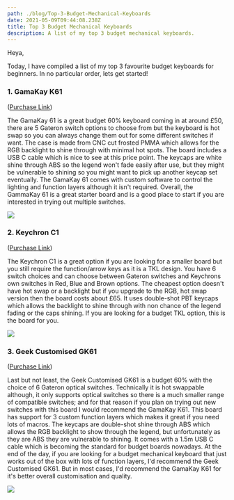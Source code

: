 ```yaml
---
path: ./blog/Top-3-Budget-Mechanical-Keyboards
date: 2021-05-09T09:44:08.238Z
title: Top 3 Budget Mechanical Keyboards
description: A list of my top 3 budget mechanical keyboards.
---
```

Heya,

Today, I have compiled a list of my top 3 favourite budget keyboards for beginners. In no particular order, lets get started!

### 1. GamaKay K61

([Purchase Link](https://www.banggood.com/custlink/vmmhljdwe1))

The GamaKay 61 is a great budget 60% keyboard coming in at around £50, there are 5 Gateron switch options to choose from but the keyboard is hot swap so you can always change them out for some different switches if want. The case is made from CNC cut frosted PMMA which allows for the RGB backlight to shine through with minimal hot spots. The board includes a USB C cable which is nice to see at this price point. The keycaps are white shine through ABS so the legend won't fade easily after use, but they might be vulnerable to shining so you might want to pick up another keycap set eventually. The GamaKay 61 comes with custom software to control the lighting and function layers although it isn't required. Overall, the GammaKay 61 is a great starter board and is a good place to start if you are interested in trying out multiple switches.

<!--StartFragment-->

![](https://imgaz.staticbg.com/images/oaupload/banggood/images/27/92/bfb49322-2928-42e4-b0f7-385e50a33fe8.jpg.webp)

<!--EndFragment-->

### 2. Keychron C1

([Purchase Link](https://www.keychron.com/products/keychron-c1-wired-mechanical-keyboard?variant=39309088948313))

The Keychron C1 is a great option if you are looking for a smaller board but you still require the function/arrow keys as it is a TKL design. You have 6 switch choices and can choose between Gateron switches and Keychrons own switches in Red, Blue and Brown options. The cheapest option doesn't have hot swap or a backlight but if you upgrade to the RGB, hot swap version then the board costs about £65. It uses double-shot PBT keycaps which allows the backlight to shine through with non chance of the legend fading or the caps shining. If you are looking for a budget TKL option, this is the board for you.

<!--StartFragment-->

![](https://cdn.shopify.com/s/files/1/0059/0630/1017/products/Keychron-C1-hot-swappable-wired-type-c-mechanical-keyboard-tenkeyless-layout-for-Mac-Windows-iOS-Gateron-Switch-Red_1800x1800.jpg?v=1608366502)

<!--EndFragment-->

### 3. Geek Customised GK61

([Purchase Link](https://www.banggood.com/custlink/D3vELjE12N))

Last but not least, the Geek Customised GK61 is a budget 60% with the choice of 6 Gateron optical switches. Technically it is hot swappable although, it only supports optical switches so there is a much smaller range of compatible switches; and for that reason if you plan on trying out new switches with this board I would recommend the GamaKay K61. This board has support for 3 custom function layers which makes it great if you need lots of macros. The keycaps are double-shot shine through ABS which allows the RGB backlight to show through the legend, but unfortunately as they are ABS they are vulnerable to shining. It comes with a 1.5m USB C cable which is becoming the standard for budget boards nowadays. At the end of the day, if you are looking for a budget mechanical keyboard that just works out of the box with lots of function layers, I'd recommend the Geek Customised GK61. But in most cases, I'd recommend the GamaKay K61 for it's better overall customisation and quality.

<!--StartFragment-->

![](https://imgaz3.staticbg.com/thumb/large/oaupload/banggood/images/9E/F7/34f3cb8c-9605-40ce-a063-6d1adc39deba.jpg.webp)

<!--EndFragment-->